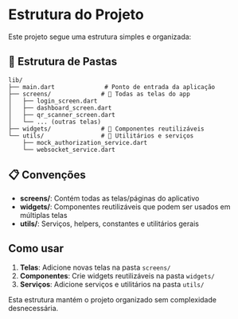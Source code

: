 # Estrutura do Projeto

Este projeto segue uma estrutura simples e organizada:

## 📁 Estrutura de Pastas

```
lib/
├── main.dart              # Ponto de entrada da aplicação
├── screens/              # 📱 Todas as telas do app
│   ├── login_screen.dart
│   ├── dashboard_screen.dart
│   ├── qr_scanner_screen.dart
│   └── ... (outras telas)
├── widgets/              # 🧩 Componentes reutilizáveis
└── utils/                # 🔧 Utilitários e serviços
    ├── mock_authorization_service.dart
    └── websocket_service.dart
```

## 📋 Convenções

- **screens/**: Contém todas as telas/páginas do aplicativo
- **widgets/**: Componentes reutilizáveis que podem ser usados em múltiplas telas
- **utils/**: Serviços, helpers, constantes e utilitários gerais

## Como usar

1. **Telas**: Adicione novas telas na pasta `screens/`
2. **Componentes**: Crie widgets reutilizáveis na pasta `widgets/`
3. **Serviços**: Adicione serviços e utilitários na pasta `utils/`

Esta estrutura mantém o projeto organizado sem complexidade desnecessária.

